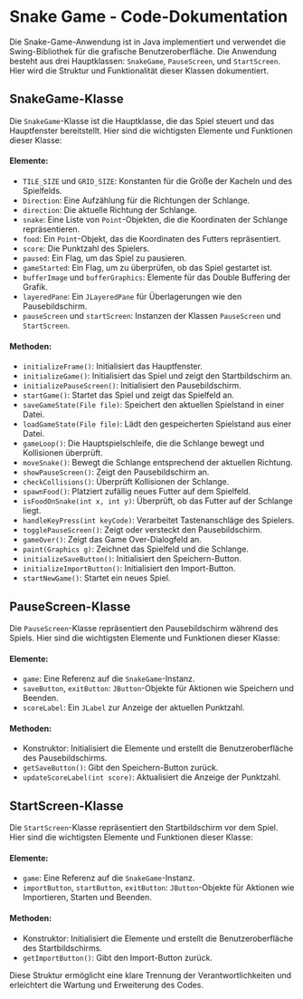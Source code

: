 # Snake Game - Code-Dokumentation

Die Snake-Game-Anwendung ist in Java implementiert und verwendet die Swing-Bibliothek für die grafische Benutzeroberfläche. Die Anwendung besteht aus drei Hauptklassen: `SnakeGame`, `PauseScreen`, und `StartScreen`. Hier wird die Struktur und Funktionalität dieser Klassen dokumentiert.

## SnakeGame-Klasse

Die `SnakeGame`-Klasse ist die Hauptklasse, die das Spiel steuert und das Hauptfenster bereitstellt. Hier sind die wichtigsten Elemente und Funktionen dieser Klasse:

#### Elemente:

- `TILE_SIZE` und `GRID_SIZE`: Konstanten für die Größe der Kacheln und des Spielfelds.
- `Direction`: Eine Aufzählung für die Richtungen der Schlange.
- `direction`: Die aktuelle Richtung der Schlange.
- `snake`: Eine Liste von `Point`-Objekten, die die Koordinaten der Schlange repräsentieren.
- `food`: Ein `Point`-Objekt, das die Koordinaten des Futters repräsentiert.
- `score`: Die Punktzahl des Spielers.
- `paused`: Ein Flag, um das Spiel zu pausieren.
- `gameStarted`: Ein Flag, um zu überprüfen, ob das Spiel gestartet ist.
- `bufferImage` und `bufferGraphics`: Elemente für das Double Buffering der Grafik.
- `layeredPane`: Ein `JLayeredPane` für Überlagerungen wie den Pausebildschirm.
- `pauseScreen` und `startScreen`: Instanzen der Klassen `PauseScreen` und `StartScreen`.

#### Methoden:

- `initializeFrame()`: Initialisiert das Hauptfenster.
- `initializeGame()`: Initialisiert das Spiel und zeigt den Startbildschirm an.
- `initializePauseScreen()`: Initialisiert den Pausebildschirm.
- `startGame()`: Startet das Spiel und zeigt das Spielfeld an.
- `saveGameState(File file)`: Speichert den aktuellen Spielstand in einer Datei.
- `loadGameState(File file)`: Lädt den gespeicherten Spielstand aus einer Datei.
- `gameLoop()`: Die Hauptspielschleife, die die Schlange bewegt und Kollisionen überprüft.
- `moveSnake()`: Bewegt die Schlange entsprechend der aktuellen Richtung.
- `showPauseScreen()`: Zeigt den Pausebildschirm an.
- `checkCollisions()`: Überprüft Kollisionen der Schlange.
- `spawnFood()`: Platziert zufällig neues Futter auf dem Spielfeld.
- `isFoodOnSnake(int x, int y)`: Überprüft, ob das Futter auf der Schlange liegt.
- `handleKeyPress(int keyCode)`: Verarbeitet Tastenanschläge des Spielers.
- `togglePauseScreen()`: Zeigt oder versteckt den Pausebildschirm.
- `gameOver()`: Zeigt das Game Over-Dialogfeld an.
- `paint(Graphics g)`: Zeichnet das Spielfeld und die Schlange.
- `initializeSaveButton()`: Initialisiert den Speichern-Button.
- `initializeImportButton()`: Initialisiert den Import-Button.
- `startNewGame()`: Startet ein neues Spiel.

## PauseScreen-Klasse

Die `PauseScreen`-Klasse repräsentiert den Pausebildschirm während des Spiels. Hier sind die wichtigsten Elemente und Funktionen dieser Klasse:

#### Elemente:

- `game`: Eine Referenz auf die `SnakeGame`-Instanz.
- `saveButton`, `exitButton`: `JButton`-Objekte für Aktionen wie Speichern und Beenden.
- `scoreLabel`: Ein `JLabel` zur Anzeige der aktuellen Punktzahl.

#### Methoden:

- Konstruktor: Initialisiert die Elemente und erstellt die Benutzeroberfläche des Pausebildschirms.
- `getSaveButton()`: Gibt den Speichern-Button zurück.
- `updateScoreLabel(int score)`: Aktualisiert die Anzeige der Punktzahl.

## StartScreen-Klasse

Die `StartScreen`-Klasse repräsentiert den Startbildschirm vor dem Spiel. Hier sind die wichtigsten Elemente und Funktionen dieser Klasse:

#### Elemente:

- `game`: Eine Referenz auf die `SnakeGame`-Instanz.
- `importButton`, `startButton`, `exitButton`: `JButton`-Objekte für Aktionen wie Importieren, Starten und Beenden.

#### Methoden:

- Konstruktor: Initialisiert die Elemente und erstellt die Benutzeroberfläche des Startbildschirms.
- `getImportButton()`: Gibt den Import-Button zurück.

Diese Struktur ermöglicht eine klare Trennung der Verantwortlichkeiten und erleichtert die Wartung und Erweiterung des Codes.